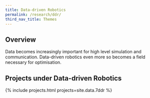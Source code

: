 ```yaml
---
title: Data-driven Robotics
permalink: /research/ddr/
third_nav_title: Themes
---
```

## Overview  
Data becomes increasingly important for high level simulation and communication. Data-driven robotics even more so becomes a field necessary for optimisation.

## Projects under Data-driven Robotics

{% include projects.html projects=site.data.7ddr %}